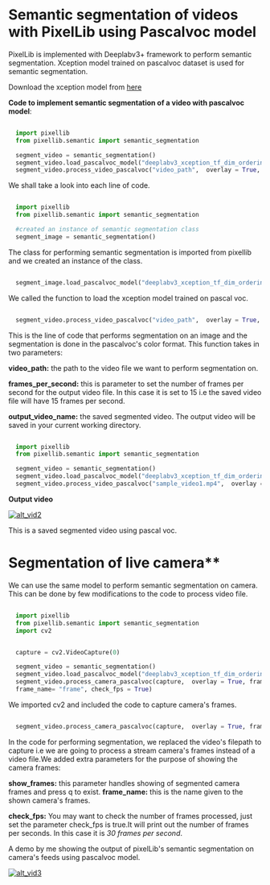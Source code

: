 # Semantic segmentation of videos with PixelLib using Pascalvoc model

PixelLib is implemented with Deeplabv3+ framework to perform semantic segmentation. Xception model trained on pascalvoc dataset is used for semantic segmentation.

Download the xception model from [here](https://github.com/ayoolaolafenwa/PixelLib/releases/download/1.1/deeplabv3_xception_tf_dim_ordering_tf_kernels.h5)

**Code to implement semantic segmentation of a video with pascalvoc model**:

```python

  import pixellib
  from pixellib.semantic import semantic_segmentation

  segment_video = semantic_segmentation()
  segment_video.load_pascalvoc_model("deeplabv3_xception_tf_dim_ordering_tf_kernels.h5")
  segment_video.process_video_pascalvoc("video_path",  overlay = True, frames_per_second= 15, output_video_name="path_to_output_video")
```
We shall take a look into each line of code.


```python

  import pixellib
  from pixellib.semantic import semantic_segmentation

  #created an instance of semantic segmentation class
  segment_image = semantic_segmentation()
```
The class for performing semantic segmentation is imported from pixellib and we created an instance of the class.

```python

  segment_image.load_pascalvoc_model("deeplabv3_xception_tf_dim_ordering_tf_kernels.h5") 
```
We called the function to load the xception model trained on pascal voc. 

```python

  segment_video.process_video_pascalvoc("video_path",  overlay = True, frames_per_second= 15, output_video_name="path_to_output_video")
```
This is the line of code that performs segmentation on an image and the segmentation is done in the pascalvoc's color format. This function takes in two parameters:

**video_path:** the path to the video file we want to perform segmentation on.

**frames_per_second:** this is parameter to set the number of frames per second for the output video file. In this case it is set to 15 i.e the saved video file will have 15 frames per second.

**output_video_name:** the saved segmented video. The output video will be saved in your current working directory.


```python

  import pixellib
  from pixellib.semantic import semantic_segmentation

  segment_video = semantic_segmentation()
  segment_video.load_pascalvoc_model("deeplabv3_xception_tf_dim_ordering_tf_kernels.h5")
  segment_video.process_video_pascalvoc("sample_video1.mp4",  overlay = True, frames_per_second= 15, output_video_name="output_video.mp4")
```  

**Output video**

[![alt_vid2](Images/vide_pascal.png)](https://www.youtube.com/watch?v=l9WMqT2znJE)

This is a saved segmented video using pascal voc.

# Segmentation of live camera**


We can use the same model to perform semantic segmentation on camera. This can be done by few modifications to the code to process video file.

``` python

  import pixellib
  from pixellib.semantic import semantic_segmentation
  import cv2


  capture = cv2.VideoCapture(0)

  segment_video = semantic_segmentation()
  segment_video.load_pascalvoc_model("deeplabv3_xception_tf_dim_ordering_tf_kernels.h5")
  segment_video.process_camera_pascalvoc(capture,  overlay = True, frames_per_second= 10, output_video_name="output_video.mp4", show_frames= True,
  frame_name= "frame", check_fps = True)
```

We imported cv2 and included the code to capture camera's frames.

```python

  segment_video.process_camera_pascalvoc(capture,  overlay = True, frames_per_second= 15, output_video_name="output_video.mp4", show_frames= True,frame_name= "video_display", check_fps = True)  
```

In the code for performing segmentation, we replaced the video's filepath to capture i.e we are going to process a stream camera's frames instead of a video file.We added extra parameters for the purpose of showing the camera frames:

**show_frames:** this parameter handles showing of segmented camera frames and press q to exist.
**frame_name:** this is the name given to the shown camera's frames.

**check_fps:** You may want to check the number of frames processed, just set the parameter check_fps is true.It will print out the number of frames per seconds. In this case it is *30 frames per second*.



A demo by me showing the output of pixelLib's semantic segmentation on camera's feeds using pascalvoc model.

[![alt_vid3](Images/cam_pascal.png)](https://www.youtube.com/watch?v=8oSRYf9Ow2E)